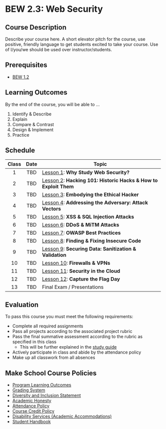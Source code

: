 # BEW 2.3: Web Security

## Course Description

Describe your course here. A short elevator pitch for the course, use positive, friendly language to get students excited to take your course. Use of I/you/we should be used over instructor/students.

## Prerequisites

- [BEW 1.2](https://make.sc/bew1.2)

## Learning Outcomes

By the end of the course, you will be able to ...

1. Identify & Describe
2. Explain
3. Compare & Contrast
4. Design & Implement
5. Practice

## Schedule

| Class | Date  | Topic                                                             |
| :---: | :---: | ----------------------------------------------------------------- |
|   1   |  TBD  | [Lesson 1]: **Why Study Web Security?**                           |
|   2   |  TBD  | [Lesson 2]: **Hacking 101: Historic Hacks & How to Exploit Them** |
|   3   |  TBD  | [Lesson 3]: **Embodying the Ethical Hacker**                      |
|   4   |  TBD  | [Lesson 4]: **Addressing the Adversary: Attack Vectors**          |
|   5   |  TBD  | [Lesson 5]: **XSS & SQL Injection Attacks**                       |
|   6   |  TBD  | [Lesson 6]: **DDoS & MiTM Attacks**                               |
|   7   |  TBD  | [Lesson 7]: **OWASP Best Practices**                              |
|   8   |  TBD  | [Lesson 8]: **Finding & Fixing Insecure Code**                    |
|   9   |  TBD  | [Lesson 9]: **Securing Data: Sanitization & Validation**          |
|  10   |  TBD  | [Lesson 10]: **Firewalls & VPNs**                                 |
|  11   |  TBD  | [Lesson 11]: **Security in the Cloud**                            |
|  12   |  TBD  | [Lesson 12]: **Capture the Flag Day**                         |
|  13   |  TBD  | Final Exam / Presentations                                        |

[Lesson 1]: Lessons/Lesson1.md
[Lesson 2]: Lessons/Lesson2.md
[Lesson 3]: Lessons/Lesson3.md
[Lesson 4]: Lessons/Lesson4.md
[Lesson 5]: Lessons/Lesson5.md
[Lesson 6]: Lessons/Lesson6.md
[Lesson 7]: Lessons/Lesson7.md
[Lesson 8]: Lessons/Lesson8.md
[Lesson 9]: Lessons/Lesson9.md
[Lesson 10]: Lessons/Lesson10.md
[Lesson 11]: Lessons/Lesson11.md
[Lesson 12]: Lessons/Lesson12.md
[Lesson 13]: Lessons/Lesson13.md

<!--
## Class Assignments

### Tutorials

- [Do Cool Stuff Tutorial]()

### Projects

- [Project](Assignments/Project.md)
  - [Rubric](Assignments/Rubric.md)
-->

## Evaluation

To pass this course you must meet the following requirements:

- Complete all required assignments
- Pass all projects according to the associated project rubric
- Pass the final summative assessment according to the rubric as specified in this class
    - This will be further explained in the [study guide](Resources/StudyGuide.md)
- Actively participate in class and abide by the attendance policy
- Make up all classwork from all absences

## Make School Course Policies

- [Program Learning Outcomes](https://make.sc/program-learning-outcomes)
- [Grading System](https://make.sc/grading-system)
- [Diversity and Inclusion Statement](https://make.sc/diversity-and-inclusion-statement)
- [Academic Honesty](https://make.sc/academic-honesty-policy)
- [Attendance Policy](https://make.sc/attendance-policy)
- [Course Credit Policy](https://make.sc/course-credit-policy)
- [Disability Services (Academic Accommodations)](https://make.sc/disability-services)
- [Student Handbook](https://make.sc/student-handbook)
